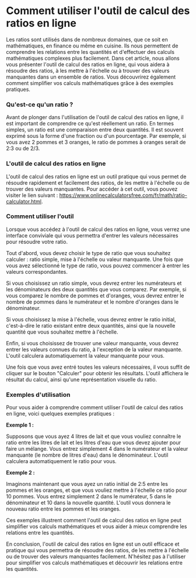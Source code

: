 Comment utiliser l'outil de calcul des ratios en ligne
======================================================

Les ratios sont utilisés dans de nombreux domaines, que ce soit en mathématiques, en finance ou même en cuisine. Ils nous permettent de comprendre les relations entre les quantités et d'effectuer des calculs mathématiques complexes plus facilement. Dans cet article, nous allons vous présenter l'outil de calcul des ratios en ligne, qui vous aidera à résoudre des ratios, à les mettre à l'échelle ou à trouver des valeurs manquantes dans un ensemble de ratios. Vous découvrirez également comment simplifier vos calculs mathématiques grâce à des exemples pratiques.

### Qu'est-ce qu'un ratio ?

Avant de plonger dans l'utilisation de l'outil de calcul des ratios en ligne, il est important de comprendre ce qu'est réellement un ratio. En termes simples, un ratio est une comparaison entre deux quantités. Il est souvent exprimé sous la forme d'une fraction ou d'un pourcentage. Par exemple, si vous avez 2 pommes et 3 oranges, le ratio de pommes à oranges serait de 2:3 ou de 2/3.

### L'outil de calcul des ratios en ligne

L'outil de calcul des ratios en ligne est un outil pratique qui vous permet de résoudre rapidement et facilement des ratios, de les mettre à l'échelle ou de trouver des valeurs manquantes. Pour accéder à cet outil, vous pouvez visiter le lien suivant : <https://www.onlinecalculatorsfree.com/fr/math/ratio-calculator.html>.

### Comment utiliser l'outil

Lorsque vous accédez à l'outil de calcul des ratios en ligne, vous verrez une interface conviviale qui vous permettra d'entrer les valeurs nécessaires pour résoudre votre ratio.

Tout d'abord, vous devez choisir le type de ratio que vous souhaitez calculer : ratio simple, mise à l'échelle ou valeur manquante. Une fois que vous avez sélectionné le type de ratio, vous pouvez commencer à entrer les valeurs correspondantes.

Si vous choisissez un ratio simple, vous devrez entrer les numérateurs et les dénominateurs des deux quantités que vous comparez. Par exemple, si vous comparez le nombre de pommes et d'oranges, vous devrez entrer le nombre de pommes dans le numérateur et le nombre d'oranges dans le dénominateur.

Si vous choisissez la mise à l'échelle, vous devrez entrer le ratio initial, c'est-à-dire le ratio existant entre deux quantités, ainsi que la nouvelle quantité que vous souhaitez mettre à l'échelle.

Enfin, si vous choisissez de trouver une valeur manquante, vous devrez entrer les valeurs connues du ratio, à l'exception de la valeur manquante. L'outil calculera automatiquement la valeur manquante pour vous.

Une fois que vous avez entré toutes les valeurs nécessaires, il vous suffit de cliquer sur le bouton "Calculer" pour obtenir les résultats. L'outil affichera le résultat du calcul, ainsi qu'une représentation visuelle du ratio.

### Exemples d'utilisation

Pour vous aider à comprendre comment utiliser l'outil de calcul des ratios en ligne, voici quelques exemples pratiques :

**Exemple 1 :**

Supposons que vous ayez 4 litres de lait et que vous vouliez connaître le ratio entre les litres de lait et les litres d'eau que vous devez ajouter pour faire un mélange. Vous entrez simplement 4 dans le numérateur et la valeur manquante (le nombre de litres d'eau) dans le dénominateur. L'outil calculera automatiquement le ratio pour vous.

**Exemple 2 :**

Imaginons maintenant que vous ayez un ratio initial de 2:5 entre les pommes et les oranges, et que vous vouliez mettre à l'échelle ce ratio pour 10 pommes. Vous entrez simplement 2 dans le numérateur, 5 dans le dénominateur et 10 dans la nouvelle quantité. L'outil vous donnera le nouveau ratio entre les pommes et les oranges.

Ces exemples illustrent comment l'outil de calcul des ratios en ligne peut simplifier vos calculs mathématiques et vous aider à mieux comprendre les relations entre les quantités.

En conclusion, l'outil de calcul des ratios en ligne est un outil efficace et pratique qui vous permettra de résoudre des ratios, de les mettre à l'échelle ou de trouver des valeurs manquantes facilement. N'hésitez pas à l'utiliser pour simplifier vos calculs mathématiques et découvrir les relations entre les quantités.